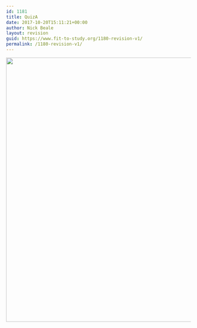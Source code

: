 ```yaml
---
id: 1181
title: QuizA
date: 2017-10-20T15:11:21+00:00
author: Nick Beale
layout: revision
guid: https://www.fit-to-study.org/1180-revision-v1/
permalink: /1180-revision-v1/
---
```

[<img class="aligncenter wp-image-1179 size-full" src="https://i0.wp.com/www.fit-to-study.org/wp-content/uploads/2017/10/summaryA.jpg?resize=1487%2C723&#038;ssl=1" alt="" width="1487" height="723" srcset="https://i0.wp.com/www.fit-to-study.org/wp-content/uploads/2017/10/summaryA.jpg?w=1487&ssl=1 1487w, https://i0.wp.com/www.fit-to-study.org/wp-content/uploads/2017/10/summaryA.jpg?resize=300%2C146&ssl=1 300w, https://i0.wp.com/www.fit-to-study.org/wp-content/uploads/2017/10/summaryA.jpg?resize=768%2C373&ssl=1 768w, https://i0.wp.com/www.fit-to-study.org/wp-content/uploads/2017/10/summaryA.jpg?resize=1024%2C498&ssl=1 1024w" sizes="(max-width: 1000px) 100vw, 1000px" data-recalc-dims="1" />](https://i0.wp.com/www.fit-to-study.org/wp-content/uploads/2017/10/summaryA.jpg?ssl=1)